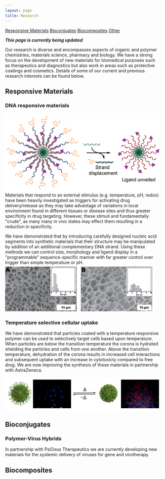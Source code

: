 ```yaml
---
layout: page
title: Research
---
```

<nav class="pagenav">
    <a href="#responsive">Responsive Materials</a>
    <a href="#bioconj">Bioconjuates</a>
    <a href="#biocomp">Biocomposites</a>
    <a href="#">Other</a>
</nav>

***This page is currently being updated***

Our research is diverse and encompasses aspects of organic and polymer chemistries, materials science, pharmacy and biology. We have a strong focus on the development of new materials for biomedical purposes such as therapeutics and diagnostics but also work in areas such as protective coatings and cosmetics. Details of some of our current and previous research interests can be found below.

## <a name="responsive"></a>Responsive Materials

### DNA responsive materials
<img class="inline-right" alt="Schematic of hide-reveal DNA micelles" src="img/dna_micelles.png">
Materials that respond to an external stimulus (e.g. temperature, pH, redox) have been heavily investigated as triggers for activating drug delivery/release as they may take advantage of variations in local environment found in different tissues or disease sites and thus greater specificity in drug targeting. However, these stimuli and fundamentally "crude", as many many in vivo states may effect them resulting in a reduction in specificity.

We have demonstrated that by introducing carefully designed nucleic acid segments into synthetic materials that their structure may be manipulated by addition of an additional complementary DNA strand. Using these methods we can control size, morphology and ligand display in a "programmable" sequence-specific manner with far greater control over trigger than simple temperature or pH.
<img class="inline-left" alt="Electron micrograph of DNA-based hydrogel after treatment with complementary DNA" src="img/dna_gels.png" >

### Temperature selective cellular uptake

We have demonstrated that particles coated with a temperature responsive polymer can be used to selectively target cells based upon temperature. When particles are below the transition temperature the corona is hydrated shielding the particles and cells from one another. Above the transition temperature, dehydration of the corona results in increased cell interactions and subsequent uptake with an increase in cytotoxicty compared to free drug. We are now improving the synthesis of these materials in partnership with AstraZeneca.

![Temperature controlled uptake of particles into cells](img/t_controlled_uptake.png)

## <a name="bioconj"></a>Bioconjugates

### Polymer-Virus Hybrids

In partnership with PsiOxus Therapeutics we are currently developing new materials for the systemic delivery of viruses for gene and virotherapy.


## <a name="biocomp"></a>Biocomposites
